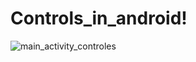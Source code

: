 # Controls_in_android!

![main_activity_controles](https://github.com/Hecmi/Controls_in_android/assets/120283562/a3dec593-8877-46ce-9602-442555a4888b.png)

